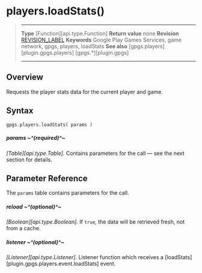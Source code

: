 # players.loadStats()

> --------------------- ------------------------------------------------------------------------------------------
> __Type__              [Function][api.type.Function]
> __Return value__      none
> __Revision__          [REVISION_LABEL](REVISION_URL)
> __Keywords__          Google Play Games Services, game network, gpgs, players, loadStats
> __See also__          [gpgs.players][plugin.gpgs.players]
>                       [gpgs.*][plugin.gpgs]
> --------------------- ------------------------------------------------------------------------------------------

## Overview

Requests the player stats data for the current player and game.

## Syntax

	gpgs.players.loadStats( params )

##### params ~^(required)^~
_[Table][api.type.Table]._ Contains parameters for the call &mdash; see the next section for details.

## Parameter Reference

The `params` table contains parameters for the call.

##### reload ~^(optional)^~
_[Boolean][api.type.Boolean]._ If `true`, the data will be retrieved fresh, not from a cache.

##### listener ~^(optional)^~
_[Listener][api.type.Listener]._ Listener function which receives a [loadStats][plugin.gpgs.players.event.loadStats] event.